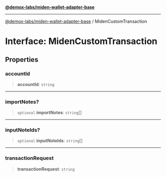 [**@demox-labs/miden-wallet-adapter-base**](../README.md)

***

[@demox-labs/miden-wallet-adapter-base](../README.md) / MidenCustomTransaction

# Interface: MidenCustomTransaction

## Properties

### accountId

> **accountId**: `string`

***

### importNotes?

> `optional` **importNotes**: `string`[]

***

### inputNoteIds?

> `optional` **inputNoteIds**: `string`[]

***

### transactionRequest

> **transactionRequest**: `string`
